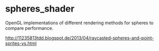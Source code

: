 # spheres_shader
OpenGL implementations of different rendering methods for spheres to compare performance.

http://11235813tdd.blogspot.de/2013/04/raycasted-spheres-and-point-sprites-vs.html
